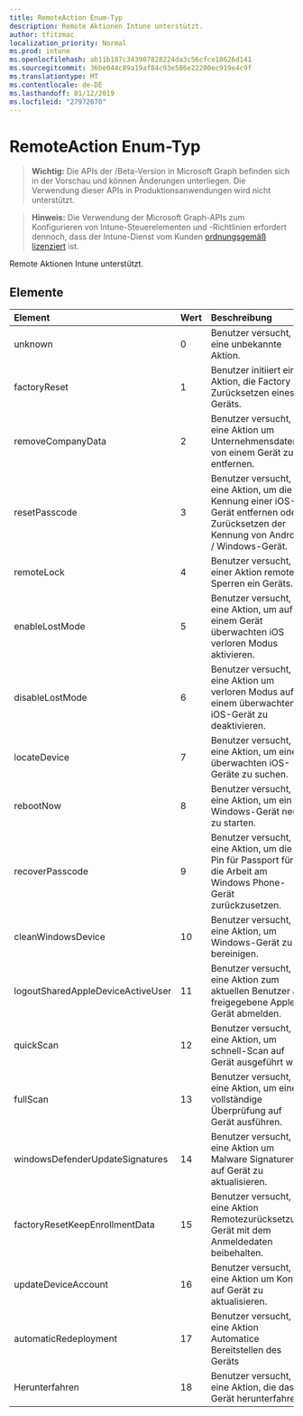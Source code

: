 ```yaml
---
title: RemoteAction Enum-Typ
description: Remote Aktionen Intune unterstützt.
author: tfitzmac
localization_priority: Normal
ms.prod: intune
ms.openlocfilehash: ab11b187c343907828224da3c56cfce18626d141
ms.sourcegitcommit: 36be044c89a19af84c93e586e22200ec919e4c9f
ms.translationtype: MT
ms.contentlocale: de-DE
ms.lasthandoff: 01/12/2019
ms.locfileid: "27972670"
---
```

# <a name="remoteaction-enum-type"></a>RemoteAction Enum-Typ

> **Wichtig:** Die APIs der /Beta-Version in Microsoft Graph befinden sich in der Vorschau und können Änderungen unterliegen. Die Verwendung dieser APIs in Produktionsanwendungen wird nicht unterstützt.

> **Hinweis:** Die Verwendung der Microsoft Graph-APIs zum Konfigurieren von Intune-Steuerelementen und -Richtlinien erfordert dennoch, dass der Intune-Dienst vom Kunden [ordnungsgemäß lizenziert](https://go.microsoft.com/fwlink/?linkid=839381) ist.

Remote Aktionen Intune unterstützt.
## <a name="members"></a>Elemente
|Element|Wert|Beschreibung|
|:---|:---|:---|
|unknown|0|Benutzer versucht, eine unbekannte Aktion.|
|factoryReset|1|Benutzer initiiert eine Aktion, die Factory Zurücksetzen eines Geräts. |
|removeCompanyData|2|Benutzer versucht, eine Aktion um Unternehmensdaten von einem Gerät zu entfernen. |
|resetPasscode|3|Benutzer versucht, eine Aktion, um die Kennung einer iOS-Gerät entfernen oder Zurücksetzen der Kennung von Android / Windows-Gerät. |
|remoteLock|4|Benutzer versucht, einer Aktion remote Sperren ein Geräts.|
|enableLostMode|5|Benutzer versucht, eine Aktion, um auf einem Gerät überwachten iOS verloren Modus aktivieren.|
|disableLostMode|6|Benutzer versucht, eine Aktion um verloren Modus auf einem überwachten iOS-Gerät zu deaktivieren.|
|locateDevice|7|Benutzer versucht, eine Aktion, um eine überwachten iOS-Geräte zu suchen.|
|rebootNow|8|Benutzer versucht, eine Aktion, um ein Windows-Gerät neu zu starten.|
|recoverPasscode|9|Benutzer versucht, eine Aktion, um die Pin für Passport für die Arbeit am Windows Phone-Gerät zurückzusetzen.|
|cleanWindowsDevice|10|Benutzer versucht, eine Aktion, um Windows-Gerät zu bereinigen.|
|logoutSharedAppleDeviceActiveUser|11|Benutzer versucht, eine Aktion zum aktuellen Benutzer auf freigegebene Apple Gerät abmelden.|
|quickScan|12|Benutzer versucht, eine Aktion, um schnell-Scan auf Gerät ausgeführt wird.|
|fullScan|13|Benutzer versucht, eine Aktion, um eine vollständige Überprüfung auf Gerät ausführen.|
|windowsDefenderUpdateSignatures|14|Benutzer versucht, eine Aktion um Malware Signaturen auf Gerät zu aktualisieren.|
|factoryResetKeepEnrollmentData|15|Benutzer versucht, eine Aktion Remotezurücksetzung Gerät mit dem Anmeldedaten beibehalten.|
|updateDeviceAccount|16|Benutzer versucht, eine Aktion um Konto auf Gerät zu aktualisieren.|
|automaticRedeployment|17|Benutzer versucht, eine Aktion Automatice Bereitstellen des Geräts|
|Herunterfahren|18|Benutzer versucht, eine Aktion, die das Gerät herunterfahren.|





